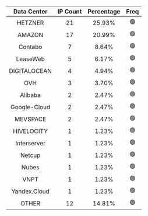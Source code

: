 | Data Center | IP Count | Percentage | Freq |
|:------------:|:--------:|:-----------:|:-----:|
| HETZNER | 21 | 25.93% | 🟢 |
| AMAZON | 17 | 20.99% | 🟢 |
| Contabo | 7 | 8.64% | 🟢 |
| LeaseWeb | 5 | 6.17% | 🟢 |
| DIGITALOCEAN | 4 | 4.94% | 🟢 |
| OVH | 3 | 3.70% | 🟢 |
| Alibaba | 2 | 2.47% | 🟢 |
| Google-Cloud | 2 | 2.47% | 🟢 |
| MEVSPACE | 2 | 2.47% | 🟢 |
| HIVELOCITY | 1 | 1.23% | 🟢 |
| Interserver | 1 | 1.23% | 🟢 |
| Netcup | 1 | 1.23% | 🟢 |
| Nubes | 1 | 1.23% | 🟢 |
| VNPT | 1 | 1.23% | 🟢 |
| Yandex.Cloud | 1 | 1.23% | 🟢 |
| OTHER | 12 | 14.81% | 🟢 |